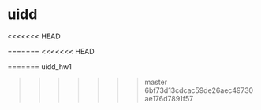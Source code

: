 # uidd
<<<<<<< HEAD

=======
<<<<<<< HEAD

=======
uidd_hw1
>>>>>>> master
>>>>>>> 6bf73d13cdcac59de26aec49730ae176d7891f57
